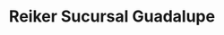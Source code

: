 ---
title: "Reiker Sucursal Guadalupe"
url: /zapopan/reiker-sucursal-guadalupe/
shop: Eisenwaren
---